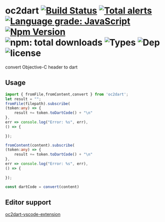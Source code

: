 
# oc2dart  [![Build Status](https://travis-ci.org/bung87/oc2dart.svg?branch=master)](https://travis-ci.org/bung87/oc2dart)  [![Total alerts](https://img.shields.io/lgtm/alerts/g/bung87/oc2dart.svg?logo=lgtm&logoWidth=18)](https://lgtm.com/projects/g/bung87/oc2dart/alerts/) [![Language grade: JavaScript](https://img.shields.io/lgtm/grade/javascript/g/bung87/oc2dart.svg?logo=lgtm&logoWidth=18)](https://lgtm.com/projects/g/bung87/oc2dart/context:javascript) [![Npm Version](https://badgen.net/npm/v/oc2dart)](https://www.npmjs.com/package/oc2dart)  ![npm: total downloads](https://badgen.net/npm/dt/oc2dart) ![Types](https://badgen.net/npm/types/oc2dart) ![Dep](https://badgen.net/david/dep/bung87/oc2dart) ![license](https://badgen.net/npm/license/oc2dart)

convert Objective-C header to dart


## Usage  

``` typescript
import { fromFile,fromContent,convert } from 'oc2dart';
let result = "";
fromFile(filepath).subscribe(
(token:any) => {
    result += token.toDartCode() + "\n"
},
err => console.log("Error: %s", err),
() => {
    
});

fromContent(content).subscribe(
(token:any) => {
    result += token.toDartCode() + "\n"
},
err => console.log("Error: %s", err),
() => {
    
});

const dartCode = convert(content)

```

## Editor support  

[oc2dart-vscode-extension](https://marketplace.visualstudio.com/items?itemName=bung87.oc2dart)